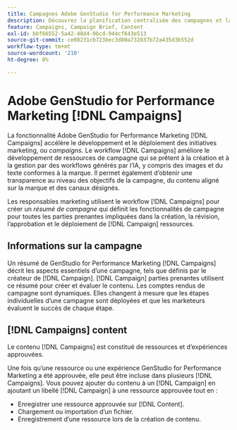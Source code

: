 ```yaml
---
title: Campagnes Adobe GenStudio for Performance Marketing
description: Découvrez la planification centralisée des campagnes et la création de brèves de Campaign.
feature: Campaigns, Campaign Brief, Content
exl-id: bbf66552-5a42-48d4-9bcd-944cf643e513
source-git-commit: ce08231cb723bec3d80a732837b72a435d3b552d
workflow-type: tm+mt
source-wordcount: '210'
ht-degree: 0%

---
```


# Adobe GenStudio for Performance Marketing [!DNL Campaigns]

La fonctionnalité Adobe GenStudio for Performance Marketing [!DNL Campaigns] accélère le développement et le déploiement des initiatives marketing, ou _campaigns_. Le workflow [!DNL Campaigns] améliore le développement de ressources de campagne qui se prêtent à la création et à la gestion par des workflows générés par l’IA, y compris des images et du texte conformes à la marque. Il permet également d’obtenir une transparence au niveau des objectifs de la campagne, du contenu aligné sur la marque et des canaux désignés.

Les responsables marketing utilisent le workflow [!DNL Campaigns] pour créer un _résumé de campagne_ qui définit les fonctionnalités de campagne pour toutes les parties prenantes impliquées dans la création, la révision, l’approbation et le déploiement de [!DNL Campaign] ressources.

## Informations sur la campagne

Un résumé de GenStudio for Performance Marketing [!DNL Campaigns] décrit les aspects essentiels d’une campagne, tels que définis par le créateur de [!DNL Campaign]. [!DNL Campaign] parties prenantes utilisent ce résumé pour créer et évaluer le contenu. Les comptes rendus de campagne sont dynamiques. Elles changent à mesure que les étapes individuelles d’une campagne sont déployées et que les marketeurs évaluent le succès de chaque étape.

## [!DNL Campaigns] content

Le contenu [!DNL Campaigns] est constitué de ressources et d’expériences approuvées.

Une fois qu’une ressource ou une expérience GenStudio for Performance Marketing a été approuvée, elle peut être incluse dans plusieurs [!DNL Campaigns]. Vous pouvez ajouter du contenu à un [!DNL Campaign] en ajoutant un libellé [!DNL Campaign] à une ressource approuvée tout en :

* Enregistrer une ressource approuvée sur [!DNL Content].
* Chargement ou importation d’un fichier.
* Enregistrement d’une ressource lors de la création de contenu.
